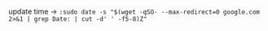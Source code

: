 update time -> `:sudo date -s "$(wget -qSO- --max-redirect=0 google.com 2>&1 | grep Date: | cut -d' ' -f5-8)Z"`
